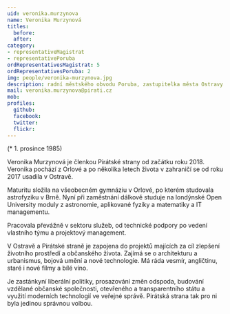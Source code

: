 ```yaml
---
uid: veronika.murzynova
name: Veronika Murzynová
titles:
  before: 
  after: 
category:
- representativeMagistrat
- representativePoruba
ordRepresentativesMagistrat: 5
ordRepresentativesPoruba: 2
img: people/veronika-murzynova.jpg
description: radní městského obvodu Poruba, zastupitelka města Ostravy
mail: veronika.murzynova@pirati.cz
mob:			  
profiles:
  github:       
  facebook:     
  twitter: 		  
  flickr:	
---
```


(* 1. prosince 1985)

Veronika Murzynová je členkou Pirátské strany od začátku roku 2018. Veronika pochází z Orlové a po několika letech života v zahraničí se od roku 2017 usadila v Ostravě.

Maturitu složila na všeobecném gymnáziu v Orlové, po kterém studovala astrofyziku v Brně. Nyní při zaměstnání dálkově studuje na londýnské Open University moduly z astronomie, aplikované fyziky a matematiky a IT managementu.

Pracovala převážně v sektoru služeb, od technické podpory po vedení vlastního týmu a projektový management.

V Ostravě a Pirátské straně je zapojena do projektů majících za cíl zlepšení životního prostředí a občanského života. Zajímá se o architekturu a urbanismus, bojová umění a nové technologie. Má ráda vesmír, angličtinu, staré i nové filmy a bílé víno.

Je zastánkyní liberální politiky, prosazování změn odspoda, budování vzdělané občanské společnosti, otevřeného a transparentního státu a využití moderních technologií ve veřejné správě. Pirátská strana tak pro ni byla jedinou správnou volbou.
